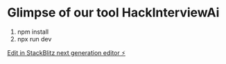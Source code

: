 # Glimpse of our tool HackInterviewAi


1. npm install
2. npx run dev

[Edit in StackBlitz next generation editor ⚡️](https://stackblitz.com/~/github.com/SivaNagaKalyan/HackInterviewAi)
